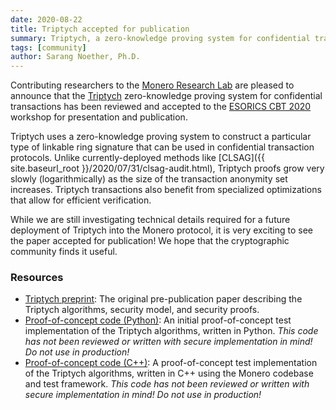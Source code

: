 ```yaml
---
date: 2020-08-22
title: Triptych accepted for publication
summary: Triptych, a zero-knowledge proving system for confidential transactions, is reviewed and accepted for publication
tags: [community]
author: Sarang Noether, Ph.D.
---
```


Contributing researchers to the [Monero Research Lab](/resources/research-lab/) are pleased to announce that the [Triptych](https://eprint.iacr.org/2020/018) zero-knowledge proving system for confidential transactions has been reviewed and accepted to the [ESORICS CBT 2020](https://deic-web.uab.cat/cbt/cbt2020/) workshop for presentation and publication.

Triptych uses a zero-knowledge proving system to construct a particular type of linkable ring signature that can be used in confidential transaction protocols. Unlike currently-deployed methods like [CLSAG]({{ site.baseurl_root }}/2020/07/31/clsag-audit.html), Triptych proofs grow very slowly (logarithmically) as the size of the transaction anonymity set increases. Triptych transactions also benefit from specialized optimizations that allow for efficient verification.

While we are still investigating technical details required for a future deployment of Triptych into the Monero protocol, it is very exciting to see the paper accepted for publication! We hope that the cryptographic community finds it useful.

### Resources
- [Triptych preprint](https://eprint.iacr.org/2020/018): The original pre-publication paper describing the Triptych algorithms, security model, and security proofs.
- [Proof-of-concept code (Python)](https://github.com/SarangNoether/skunkworks/tree/triptych): An initial proof-of-concept test implementation of the Triptych algorithms, written in Python. _This code has not been reviewed or written with secure implementation in mind! Do not use in production!_
- [Proof-of-concept code (C++)](https://github.com/SarangNoether/monero/tree/triptych): A proof-of-concept test implementation of the Triptych algorithms, written in C++ using the Monero codebase and test framework. _This code has not been reviewed or written with secure implementation in mind! Do not use in production!_
